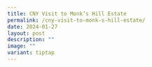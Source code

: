 ```yaml
---
title: CNY Visit to Monk’s Hill Estate
permalink: /cny-visit-to-monk-s-hill-estate/
date: 2024-01-27
layout: post
description: ""
image: ""
variant: tiptap
---
```

